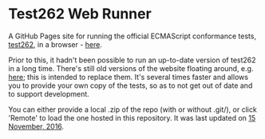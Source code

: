 # Test262 Web Runner

A GitHub Pages site for running the official ECMAScript conformance tests, [test262](https://github.com/tc39/test262), in a browser - [here](https://bakkot.github.io/test262-web-runner/).

Prior to this, it hadn't been possible to run an up-to-date version of test262 in a long time. There's still old versions of the website floating around, e.g. [here](v8.github.io/test262/website/default.html); this is intended to replace them. It's several times faster and allows you to provide your own copy of the tests, so as to not get out of date and to support development.

You can either provide a local .zip of the repo (with or without .git/), or click 'Remote' to load the one hosted in this repository. It was last updated on [15 November, 2016](https://github.com/tc39/test262/commit/84e6ba8).